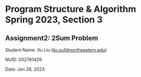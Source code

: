 # Program Structure & Algorithm Spring 2023, Section 3

## Assignment2: 2Sum Problem

Student Name: Xu Liu (liu.xu1@northeastern.edu)

NUID: 002761429

Date: Jan.28, 2023.